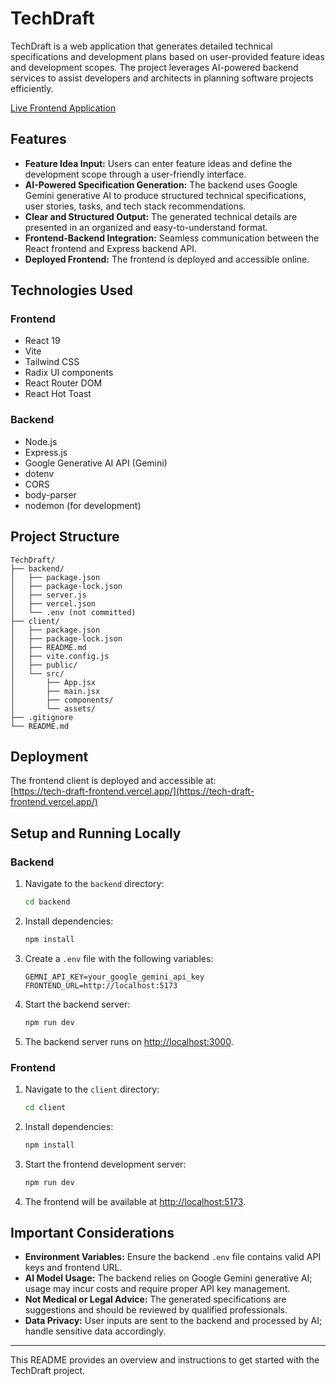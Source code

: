 # TechDraft

TechDraft is a web application that generates detailed technical specifications and development plans based on user-provided feature ideas and development scopes. The project leverages AI-powered backend services to assist developers and architects in planning software projects efficiently.

[Live Frontend Application](https://tech-draft-frontend.vercel.app/)

## Features

- **Feature Idea Input:** Users can enter feature ideas and define the development scope through a user-friendly interface.
- **AI-Powered Specification Generation:** The backend uses Google Gemini generative AI to produce structured technical specifications, user stories, tasks, and tech stack recommendations.
- **Clear and Structured Output:** The generated technical details are presented in an organized and easy-to-understand format.
- **Frontend-Backend Integration:** Seamless communication between the React frontend and Express backend API.
- **Deployed Frontend:** The frontend is deployed and accessible online.

## Technologies Used

### Frontend

- React 19
- Vite
- Tailwind CSS
- Radix UI components
- React Router DOM
- React Hot Toast

### Backend

- Node.js
- Express.js
- Google Generative AI API (Gemini)
- dotenv
- CORS
- body-parser
- nodemon (for development)

## Project Structure

```
TechDraft/
├── backend/
│   ├── package.json
│   ├── package-lock.json
│   ├── server.js
│   ├── vercel.json
│   └── .env (not committed)
├── client/
│   ├── package.json
│   ├── package-lock.json
│   ├── README.md
│   ├── vite.config.js
│   ├── public/
│   └── src/
│       ├── App.jsx
│       ├── main.jsx
│       ├── components/
│       └── assets/
├── .gitignore
└── README.md
```

## Deployment

The frontend client is deployed and accessible at:  
[https://tech-draft-frontend.vercel.app/](https://tech-draft-frontend.vercel.app/)

## Setup and Running Locally

### Backend

1. Navigate to the `backend` directory:
   ```bash
   cd backend
   ```
2. Install dependencies:
   ```bash
   npm install
   ```
3. Create a `.env` file with the following variables:
   ```
   GEMNI_API_KEY=your_google_gemini_api_key
   FRONTEND_URL=http://localhost:5173
   ```
4. Start the backend server:
   ```bash
   npm run dev
   ```
5. The backend server runs on [http://localhost:3000](http://localhost:3000).

### Frontend

1. Navigate to the `client` directory:
   ```bash
   cd client
   ```
2. Install dependencies:
   ```bash
   npm install
   ```
3. Start the frontend development server:
   ```bash
   npm run dev
   ```
4. The frontend will be available at [http://localhost:5173](http://localhost:5173).

## Important Considerations

- **Environment Variables:** Ensure the backend `.env` file contains valid API keys and frontend URL.
- **AI Model Usage:** The backend relies on Google Gemini generative AI; usage may incur costs and require proper API key management.
- **Not Medical or Legal Advice:** The generated specifications are suggestions and should be reviewed by qualified professionals.
- **Data Privacy:** User inputs are sent to the backend and processed by AI; handle sensitive data accordingly.

---

This README provides an overview and instructions to get started with the TechDraft project.
